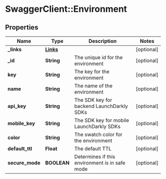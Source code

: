 # SwaggerClient::Environment

## Properties
Name | Type | Description | Notes
------------ | ------------- | ------------- | -------------
**_links** | [**Links**](Links.md) |  | [optional] 
**_id** | **String** | The unique id for the environment | [optional] 
**key** | **String** | The key for the environment | [optional] 
**name** | **String** | The name of the environment | [optional] 
**api_key** | **String** | The SDK key for backend LaunchDarkly SDKs | [optional] 
**mobile_key** | **String** | The SDK key for mobile LaunchDarkly SDKs | [optional] 
**color** | **String** | The swatch color for the environment | [optional] 
**default_ttl** | **Float** | The default TTL | [optional] 
**secure_mode** | **BOOLEAN** | Determines if this environment is in safe mode | [optional] 


